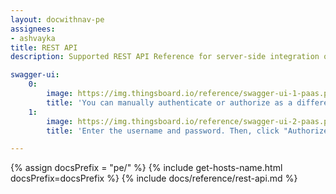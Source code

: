 ```yaml
---
layout: docwithnav-pe
assignees:
- ashvayka
title: REST API
description: Supported REST API Reference for server-side integration of your IoT projects

swagger-ui:
    0:
        image: https://img.thingsboard.io/reference/swagger-ui-1-paas.png
        title: 'You can manually authenticate or authorize as a different user using the "Authorize" button in the top-right corner of the Swagger page.'
    1:
        image: https://img.thingsboard.io/reference/swagger-ui-2-paas.png
        title: 'Enter the username and password. Then, click "Authorize".'

---
```


{% assign docsPrefix = "pe/" %}
{% include get-hosts-name.html docsPrefix=docsPrefix %}
{% include docs/reference/rest-api.md %}
